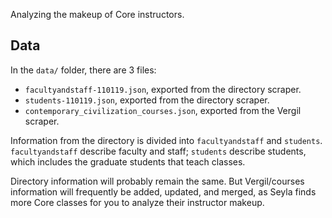 Analyzing the makeup of Core instructors.

## Data

In the `data/` folder, there are 3 files: 
* `facultyandstaff-110119.json`, exported from the directory scraper.
* `students-110119.json`, exported from the directory scraper.
* `contemporary_civilization_courses.json`, exported from the Vergil scraper.

Information from the directory is divided into `facultyandstaff` and `students`. `facultyandstaff` describe faculty and staff; `students` describe students, which includes the graduate students that teach classes.

Directory information will probably remain the same. But Vergil/courses information will frequently be added, updated, and merged, as Seyla finds more Core classes for you to analyze their instructor makeup.
